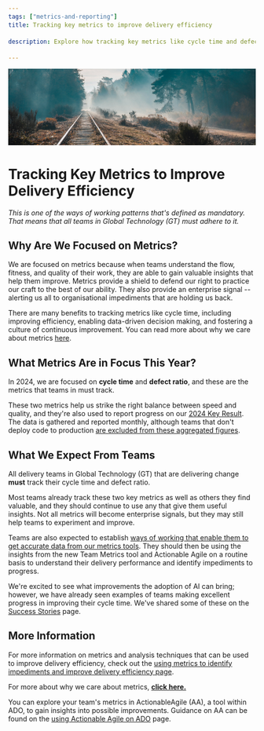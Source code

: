 ```yaml
---
tags: ["metrics-and-reporting"]
title: Tracking key metrics to improve delivery efficiency

description: Explore how tracking key metrics like cycle time and defect ratio can enhance delivery efficiency in global technology projects. Gain insights into fostering continuous improvement, enabling data-driven decisions, and understanding organizational impediments. Discover practical examples, such as the ILS team's successful cycle time reduction, to drive progress in your own teams.

---
```



![Image](Tracking%20key%20metrics%20to%20improve%20delivery%20efficiency_media/media/image1.jpeg)

# Tracking Key Metrics to Improve Delivery Efficiency



*This is one of the ways of working patterns that's defined as mandatory. That means that all teams in Global Technology (GT) must adhere to it.*

## Why Are We Focused on Metrics?

We are focused on metrics because when teams understand the flow, fitness, and quality of their work, they are able to gain valuable insights that help them improve. Metrics provide a shield to defend our right to practice our craft to the best of our ability. They also provide an enterprise signal -- alerting us all to organisational impediments that are holding us back.

There are many benefits to tracking metrics like cycle time, including improving efficiency, enabling data-driven decision making, and fostering a culture of continuous improvement. You can read more about why we care about metrics [here](AxES3qYq3pYZaIjkYGCfsA/27ec752f-b29e-4d63-b345-b217b913e7ba.aspx).

## What Metrics Are in Focus This Year?

In 2024, we are focused on **cycle time** and **defect ratio**, and these are the metrics that teams in must track.

These two metrics help us strike the right balance between speed and quality, and they're also used to report progress on our [2024 Key Result](YASyWyZ006UdMmjiDSgqSQ/f9f71e83-e0dd-43ab-b617-b0e6b615e601.aspx). The data is gathered and reported monthly, although teams that don't deploy code to production [are excluded from these aggregated figures](/pages/viewpage.action?pageId=147900501).

## What We Expect From Teams

All delivery teams in Global Technology (GT) that are delivering change **must** track their cycle time and defect ratio.

Most teams already track these two key metrics as well as others they find valuable, and they should continue to use any that give them useful insights. Not all metrics will become enterprise signals, but they may still help teams to experiment and improve.

Teams are also expected to establish [ways of working that enable them to get accurate data from our metrics tools](AxES3qYq3pYZaIjkYGCfsA/e8a5b67a-2929-4bd0-901b-eeb7472b4379.aspx). They should then be using the insights from the new Team Metrics tool and Actionable Agile on a routine basis to understand their delivery performance and identify impediments to progress.

We're excited to see what improvements the adoption of AI can bring; however, we have already seen examples of teams making excellent progress in improving their cycle time. We've shared some of these on the [Success Stories](qUWG6ER2Zxtp9omT6Sqg/00b96f00-f338-45e9-9e1f-32b974c194c5.aspx) page.

## More Information

For more information on metrics and analysis techniques that can be used to improve delivery efficiency, check out the [using metrics to identify impediments and improve delivery efficiency page](cA5DcI8h54ye17yXUNla6w/6ee92e3d-3dfd-498f-8203-1d77f132e82c.aspx).

For more about why we care about metrics, [**click here.**](AxES3qYq3pYZaIjkYGCfsA/27ec752f-b29e-4d63-b345-b217b913e7ba.aspx)

You can explore your team's metrics in ActionableAgile (AA), a tool within ADO, to gain insights into possible improvements. Guidance on AA can be found on the [using Actionable Agile on ADO](uvdmNFbhGhzyMpGgOHA/0760f6f1-b30a-49ee-8b21-b6a913ea3014.aspx) page.